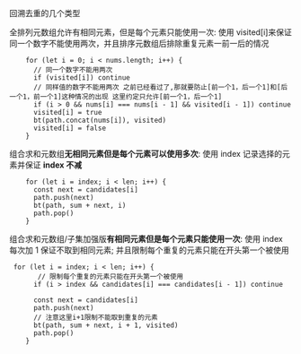 回溯去重的几个类型

全排列元数组允许有相同元素，但是每个元素只能使用一次:
使用 visited[i]来保证同一个数字不能使用两次，并且排序元数组后排除重复元素一前一后的情况

```JS
    for (let i = 0; i < nums.length; i++) {
      // 同一个数字不能用两次
      if (visited[i]) continue
      // 同样值的数字不能用两次 之前已经看过了,那就要防止[前一个1，后一个1]和[后一个1，前一个1]这种情况的出现 这里约定只允许[前一个1，后一个1]
      if (i > 0 && nums[i] === nums[i - 1] && visited[i - 1]) continue
      visited[i] = true
      bt(path.concat(nums[i]), visited)
      visited[i] = false
    }
```

组合求和元数组**无相同元素但是每个元素可以使用多次**:
使用 index 记录选择的元素并保证 **index 不减**

```JS
    for (let i = index; i < len; i++) {
      const next = candidates[i]
      path.push(next)
      bt(path, sum + next, i)
      path.pop()
    }
```

组合求和元数组/子集加强版**有相同元素但是每个元素只能使用一次**:
使用 index 每次加 1 保证不取到相同元素;
并且限制每个重复的元素只能在开头第一个被使用

```JS
 for (let i = index; i < len; i++) {
       // 限制每个重复的元素只能在开头第一个被使用
      if (i > index && candidates[i] === candidates[i - 1]) continue

      const next = candidates[i]
      path.push(next)
      // 注意这里i+1限制不能取到重复的元素
      bt(path, sum + next, i + 1, visited)
      path.pop()
    }
```

